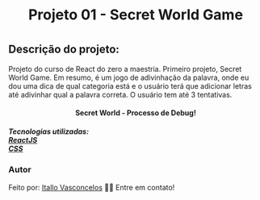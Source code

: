 <h1 align="center"> Projeto 01 - Secret World Game<h1>
<h2>Descrição do projeto:</h2>
<p> 
Projeto do curso de React do zero a maestria. Primeiro projeto, Secret World Game. Em resumo, é um jogo de adivinhação da palavra, onde eu dou uma dica de qual categoria está e o usuário terá que adicionar letras até adivinhar qual a palavra correta. O usuário tem até 3 tentativas.
</p>

<h4 align="center">Secret World - Processo de Debug!</h4>

 <h5> Tecnologias utilizadas: </br>
 <a href="https://pt-br.reactjs.org/">ReactJS</a> </br>
 <a href="https://www.w3schools.com/css/default.asp">CSS</a>
 </h5>

 <h3>Autor</h3>
 <p>Feito por: <a href="https://www.linkedin.com/in/itallo-vasconcelos-7441b4158/" target="_blank">Itallo Vasconcelos</a> 👋🏽 Entre em contato! </p>

